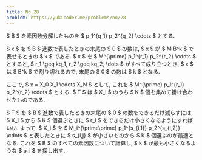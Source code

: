 ```yaml
---
title: No.28
problem: https://yukicoder.me/problems/no/28
---
```

$ B $ を素因数分解したものを $ p_1^{q_1} p_2^{q_2} \cdots $ とする.

$ x $ を $ B $ 進数で表したときの末尾の $ 0 $ の数は, $ x $ が $ M B^k $ で表せるときの $ k $ である. $ x $ を $ M^{\prime} p_1^{r_1} p_2^{r_2} \cdots $ とすると, $ r_1 \geq kq_1, r_2 \geq kq_2, \dots $ がすべて成り立つとき, $ x $ は $ B^k $ で割り切れるので, 末尾の $ 0 $ の数は $ k $ となる.

ここで, $ x = X_0 X_1 \cdots X_N $ として, これを $ M^{\prime} p_1^{r_1} p_2^{r_2} \cdots $ とする. $ T $ は $ X_i $ のうち $ K $ 個を集めて掛け合わせたものである.

$ T $ を $ B $ 進数で表したときの末尾の $ 0 $ の数をできるだけ減らすには, $ X_i $ から $ K $ 個選ぶときに $ r_i $ をできるだけ小さくなるようにすればいい. よって, $ X_i $ を $ M_i^{\prime\prime} p_1^{s_{i,1}} p_2^{s_{i,2}} \cdots $ と表したときに $ s_{i,j} $ が小さいものから $ K $ 個選ぶのが最適となる. これを $ B $ のすべての素因数について計算し, $ k $ が最も小さくなるような $ p_i $ を探し出す.
